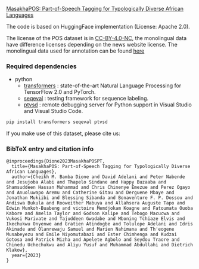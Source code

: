 [MasakhaPOS: Part-of-Speech Tagging for Typologically Diverse African Languages](https://arxiv.org/abs/2305.13989)


The code is based on HuggingFace implementation (License: Apache 2.0).

The license of the POS dataset is in [CC-BY-4.0-NC](https://creativecommons.org/licenses/by-nc/4.0/), the monolingual data have difference licenses depending on the news website license. The monolingual data used for annotation can be found [here](https://github.com/masakhane-io/lacuna_pos_ner/tree/main/language_corpus)

### Required dependencies
* python
  * [transformers](https://pypi.org/project/transformers/) : state-of-the-art Natural Language Processing for TensorFlow 2.0 and PyTorch.
  * [seqeval](https://pypi.org/project/seqeval/) : testing framework for sequence labeling.
  * [ptvsd](https://pypi.org/project/ptvsd/) : remote debugging server for Python support in Visual Studio and Visual Studio Code.

```bash
pip install transformers seqeval ptvsd
```


If you make use of this dataset, please cite us:

### BibTeX entry and citation info
```
@inproceedings{Dione2023MasakhaPOSPT,
  title={MasakhaPOS: Part-of-Speech Tagging for Typologically Diverse African Languages},
  author={Cheikh M. Bamba Dione and David Adelani and Peter Nabende and Jesujoba Alabi and Thapelo Sindane and Happy Buzaaba and Shamsuddeen Hassan Muhammad and Chris Chinenye Emezue and Perez Ogayo and Anuoluwapo Aremu and Catherine Gitau and Derguene Mbaye and Jonathan Mukiibi and Blessing Sibanda and Bonaventure F. P. Dossou and Andiswa Bukula and Rooweither Mabuya and Allahsera Auguste Tapo and Edwin Munkoh-Buabeng and victoire Memdjokam Koagne and Fatoumata Ouoba Kabore and Amelia Taylor and Godson Kalipe and Tebogo Macucwa and Vukosi Marivate and Tajuddeen Gwadabe and Mboning Tchiaze Elvis and Ikechukwu Onyenwe and Gratien Atindogbe and Tolulope Adelani and Idris Akinade and Olanrewaju Samuel and Marien Nahimana and Th'eogene Musabeyezu and Emile Niyomutabazi and Ester Chimhenga and Kudzai Gotosa and Patrick Mizha and Apelete Agbolo and Seydou Traore and Chinedu Uchechukwu and Aliyu Yusuf and Muhammad Abdullahi and Dietrich Klakow},
  year={2023}
}
```
